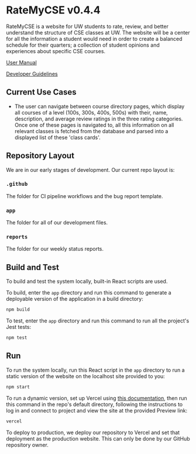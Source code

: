 # RateMyCSE v0.4.4
RateMyCSE is a website for UW students to rate, review, and better understand the structure of CSE classes at UW.
The website will be a center for all the information a student would need in order to create a balanced schedule 
for their quarters; a collection of student opinions and experiences about specific CSE courses.

[User Manual](https://github.com/twang7310/rate-my-cse/blob/main/user-manual.md)

[Developer Guidelines](https://github.com/twang7310/rate-my-cse/blob/main/developer-guidelines.md)

## Current Use Cases
- The user can navigate between course directory pages, which display all courses of a level (100s, 300s, 400s, 500s) with their, name, description, and average review ratings in the three rating categories. Once one of these pages is navigated to, all this information on all relevant classes is fetched from the database and parsed into a displayed list of these 'class cards'.

## Repository Layout
We are in our early stages of development. Our current repo layout is:

### `.github`
The folder for CI pipeline workflows and the bug report template.
### `app`
The folder for all of our development files.
### `reports`
The folder for our weekly status reports.

## Build and Test

To build and test the system locally, built-in React scripts are used. 

To build, enter the `app` directory and run this command to generate a deployable version of the application in a build directory:
```bash
npm build
```

To test, enter the `app` directory and run this command to run all the project's Jest tests:
```bash
npm test
```

## Run
To run the system locally, run this React script in the `app` directory to run a static version of the website on the localhost site provided to you:
```bash
npm start
```

To run a dynamic version, set up Vercel using [this documentation](https://docs.google.com/document/d/1B64yPUQdTuXjUSW5-lY_u1_KKsJCz6n7-R-Csg8UUMg/edit?usp=sharing), then run this command in the repo's default directory, following the instructions to log in and connect to project and view the site at the provided Preview link:
```bash
vercel
```

To deploy to production, we deploy our repository to Vercel and set that deployment as the production website. This can only be done by our GitHub repository owner.